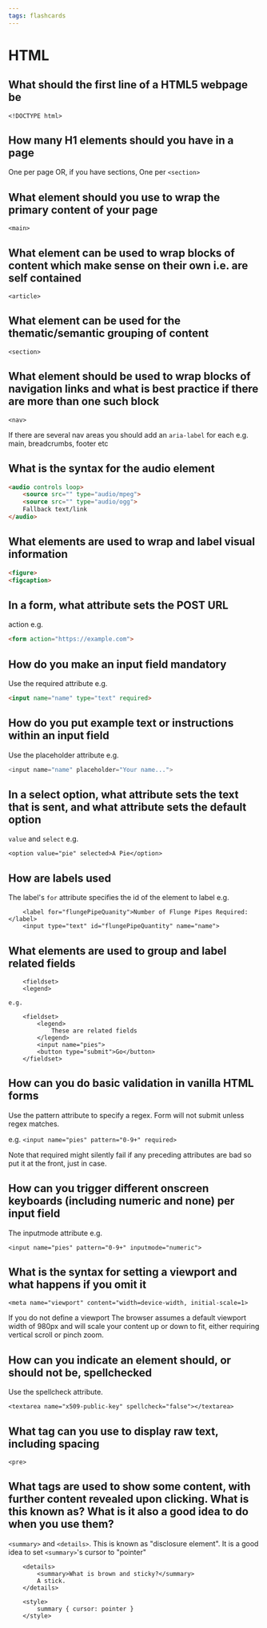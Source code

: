 ```yaml
---
tags: flashcards
---
```


# HTML

## What should the first line of a HTML5 webpage be


    <!DOCTYPE html>


## How many H1 elements should you have in a page

One per page OR, if you have sections, One per `<section>`

## What element should you use to wrap the primary content of your page

    <main>

## What element can be used to wrap blocks of content which make sense on their own i.e. are self contained

    <article>

## What element can be used for the thematic/semantic grouping of content

    <section>

## What element should be used to wrap blocks of navigation links and what is best practice if there are more than one such block

    <nav>

If there are several nav areas you should add an `aria-label` for each e.g. main, breadcrumbs, footer etc

## What is the syntax for the audio element

```html
<audio controls loop>
    <source src="" type="audio/mpeg">
    <source src="" type="audio/ogg">    
    Fallback text/link
</audio>
```

## What elements are used to wrap and label visual information

```html
<figure>
<figcaption>
```

## In a form, what attribute sets the POST URL

action e.g. 
```html
<form action="https://example.com">
```

## How do you make an input field mandatory

Use the required attribute e.g.

```html
<input name="name" type="text" required>
```

## How do you put example text or instructions within an input field

Use the placeholder attribute e.g.

```javascript
<input name="name" placeholder="Your name...">
```

## In a select option, what attribute sets the text that is sent, and what attribute sets the default option

`value` and `select` e.g. 

    <option value="pie" selected>A Pie</option>

## How are labels used

The label's `for` attribute specifies the id of the element to label e.g.

```
    <label for="flungePipeQuanity">Number of Flunge Pipes Required:</label>
    <input type="text" id="flungePipeQuantity" name="name">
```

## What elements are used to group and label related fields

```
    <fieldset>
    <legend>

e.g.

    <fieldset>
        <legend>
            These are related fields
        </legend>
        <input name="pies">
        <button type="submit">Go</button>
    </fieldset>
```

## How can you do basic validation in vanilla HTML forms

Use the pattern attribute to specify a regex. Form will not submit unless regex matches.

e.g. `<input name="pies" pattern="0-9+" required>`

Note that required might silently fail if any preceding attributes are bad so put it at the front, just in case.

## How can you trigger different onscreen keyboards (including numeric and none) per input field

The inputmode attribute e.g.

    <input name="pies" pattern="0-9+" inputmode="numeric">

## What is the syntax for setting a viewport and what happens if you omit it

    <meta name="viewport" content="width=device-width, initial-scale=1>

If you do not define a viewport The browser assumes a default viewport width of 980px and will scale your content up or down to fit, either requiring vertical scroll or pinch zoom.
       
## How can you indicate an element should, or should not be, spellchecked

Use the spellcheck attribute.

    <textarea name="x509-public-key" spellcheck="false"></textarea>


## What tag can you use to display raw text, including spacing

`<pre>`

## What tags are used to show some content, with further content revealed upon clicking. What is this known as? What is it also a good idea to do when you use them?

`<summary>` and `<details>`. This is known as "disclosure element". It is a good idea to set `<summary>`'s cursor to "pointer"

```
    <details>
        <summary>What is brown and sticky?</summary>
        A stick.
    </details>

    <style>
        summary { cursor: pointer }
    </style>
```


